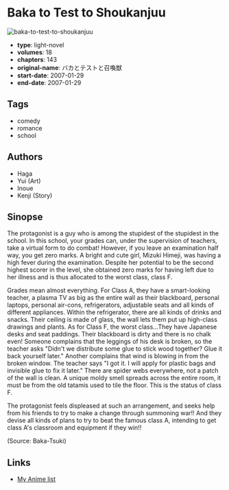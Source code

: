 # Baka to Test to Shoukanjuu

![baka-to-test-to-shoukanjuu](https://cdn.myanimelist.net/images/manga/1/153247.jpg)

-   **type**: light-novel
-   **volumes**: 18
-   **chapters**: 143
-   **original-name**: バカとテストと召喚獣
-   **start-date**: 2007-01-29
-   **end-date**: 2007-01-29

## Tags

-   comedy
-   romance
-   school

## Authors

-   Haga
-   Yui (Art)
-   Inoue
-   Kenji (Story)

## Sinopse

The protagonist is a guy who is among the stupidest of the stupidest in the school. In this school, your grades can, under the supervision of teachers, take a virtual form to do combat! However, if you leave an examination half way, you get zero marks. A bright and cute girl, Mizuki Himeji, was having a high fever during the examination. Despite her potential to be the second highest scorer in the level, she obtained zero marks for having left due to her illness and is thus allocated to the worst class, class F.

Grades mean almost everything. For Class A, they have a smart-looking teacher, a plasma TV as big as the entire wall as their blackboard, personal laptops, personal air-cons, refrigerators, adjustable seats and all kinds of different appliances. Within the refrigerator, there are all kinds of drinks and snacks. Their ceiling is made of glass, the wall lets them put up high-class drawings and plants. As for Class F, the worst class...They have Japanese desks and seat paddings. Their blackboard is dirty and there is no chalk even! Someone complains that the leggings of his desk is broken, so the teacher asks "Didn't we distribute some glue to stick wood together? Glue it back yourself later." Another complains that wind is blowing in from the broken window. The teacher says "I got it. I will apply for plastic bags and invisible glue to fix it later." There are spider webs everywhere, not a patch of the wall is clean. A unique moldy smell spreads across the entire room, it must be from the old tatamis used to tile the floor. This is the status of class F.

The protagonist feels displeased at such an arrangement, and seeks help from his friends to try to make a change through summoning war!! And they devise all kinds of plans to try to beat the famous class A, intending to get class A's classroom and equipment if they win!!

(Source: Baka-Tsuki)

## Links

-   [My Anime list](https://myanimelist.net/manga/12295/Baka_to_Test_to_Shoukanjuu)
